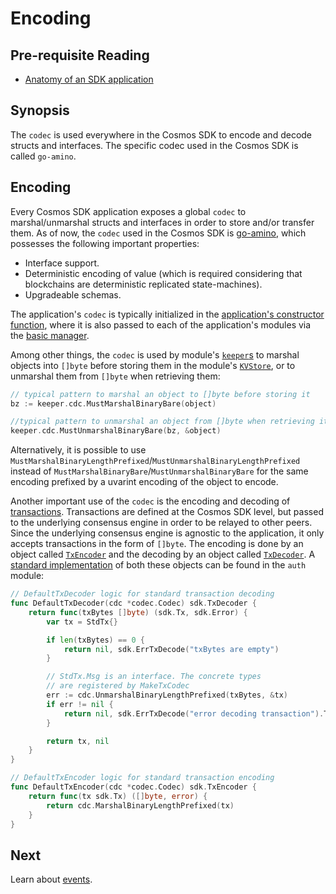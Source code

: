 # Encoding

## Pre-requisite Reading

- [Anatomy of an SDK application](../basics/app-anatomy.md)

## Synopsis

The `codec` is used everywhere in the Cosmos SDK to encode and decode structs and interfaces. The specific codec used in the Cosmos SDK is called `go-amino`. 

## Encoding

Every Cosmos SDK application exposes a global `codec` to marshal/unmarshal structs and interfaces in order to store and/or transfer them. As of now, the `codec` used in the Cosmos SDK is [go-amino](https://github.com/tendermint/go-amino), which possesses the following important properties:

- Interface support. 
- Deterministic encoding of value (which is required considering that blockchains are deterministic replicated state-machines). 
- Upgradeable schemas. 

The application's `codec` is typically initialized in the [application's constructor function](../basics/app-anatomy.md#constructor-function), where it is also passed to each of the application's modules via the [basic manager](../building-modules/module-manager.md#basic-manager). 

Among other things, the `codec` is used by module's [`keeper`s](../building-modules/keeper.md) to marshal objects into `[]byte` before storing them in the module's [`KVStore`](./store.md#kvstore), or to unmarshal them from `[]byte` when retrieving them:

```go
// typical pattern to marshal an object to []byte before storing it
bz := keeper.cdc.MustMarshalBinaryBare(object)

//typical pattern to unmarshal an object from []byte when retrieving it
keeper.cdc.MustUnmarshalBinaryBare(bz, &object)
```

Alternatively, it is possible to use `MustMarshalBinaryLengthPrefixed`/`MustUnmarshalBinaryLengthPrefixed` instead of `MustMarshalBinaryBare`/`MustUnmarshalBinaryBare` for the same encoding prefixed by a uvarint encoding of the object to encode. 

Another important use of the `codec` is the encoding and decoding of [transactions](./transactions.md). Transactions are defined at the Cosmos SDK level, but passed to the underlying consensus engine in order to be relayed to other peers. Since the underlying consensus engine is agnostic to the application, it only accepts transactions in the form of `[]byte`. The encoding is done by an object called [`TxEncoder`](https://github.com/cosmos/cosmos-sdk/blob/master/types/tx_msg.go#L48-L49) and the decoding by an object called [`TxDecoder`](https://github.com/cosmos/cosmos-sdk/blob/master/types/tx_msg.go#L45-L47). A [standard implementation](https://github.com/cosmos/cosmos-sdk/blob/master/x/auth/types/stdtx.go) of both these objects can be found in the `auth` module:

```go
// DefaultTxDecoder logic for standard transaction decoding
func DefaultTxDecoder(cdc *codec.Codec) sdk.TxDecoder {
	return func(txBytes []byte) (sdk.Tx, sdk.Error) {
		var tx = StdTx{}

		if len(txBytes) == 0 {
			return nil, sdk.ErrTxDecode("txBytes are empty")
		}

		// StdTx.Msg is an interface. The concrete types
		// are registered by MakeTxCodec
		err := cdc.UnmarshalBinaryLengthPrefixed(txBytes, &tx)
		if err != nil {
			return nil, sdk.ErrTxDecode("error decoding transaction").TraceSDK(err.Error())
		}

		return tx, nil
	}
}

// DefaultTxEncoder logic for standard transaction encoding
func DefaultTxEncoder(cdc *codec.Codec) sdk.TxEncoder {
	return func(tx sdk.Tx) ([]byte, error) {
		return cdc.MarshalBinaryLengthPrefixed(tx)
	}
}
```

## Next

Learn about [events](./events.md).